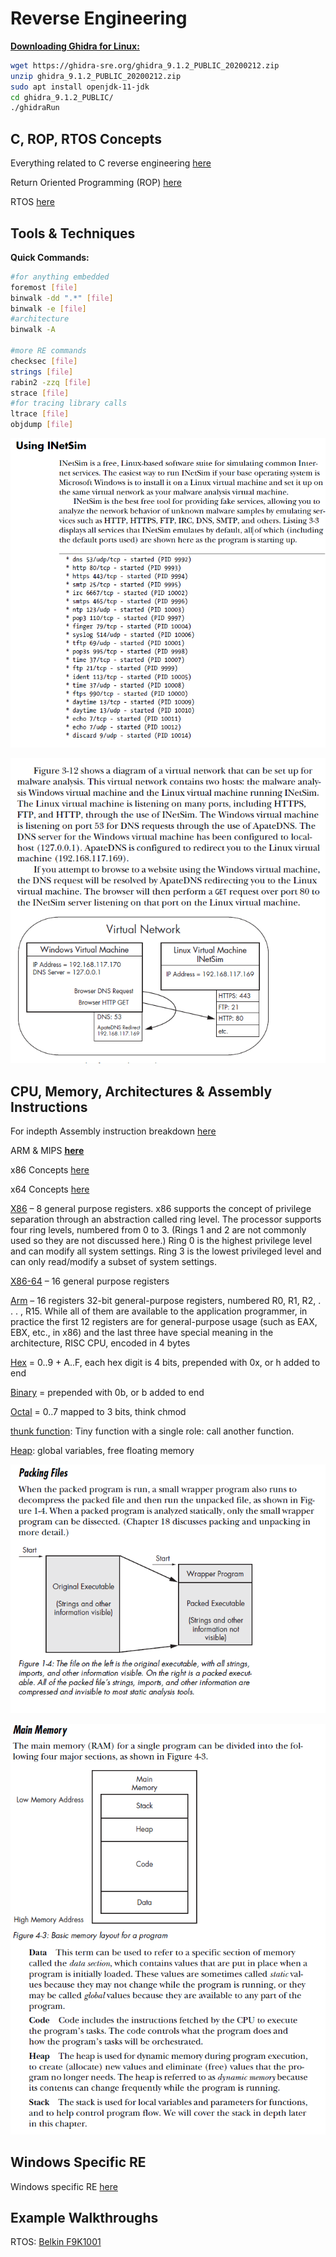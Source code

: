 # Reverse Engineering

**<u>Downloading Ghidra for Linux:</u>** 

```bash
wget https://ghidra-sre.org/ghidra_9.1.2_PUBLIC_20200212.zip
unzip ghidra_9.1.2_PUBLIC_20200212.zip
sudo apt install openjdk-11-jdk
cd ghidra_9.1.2_PUBLIC/
./ghidraRun
```



## C, ROP, RTOS Concepts

Everything related to C reverse engineering [here](./C_Concepts/c.md)

Return Oriented Programming (ROP) [here](./ROP/rop.md)

RTOS [here](./RTOS/rtos.md)

## Tools & Techniques

**Quick Commands:**

```bash
#for anything embedded
foremost [file]
binwalk -dd ".*" [file]
binwalk -e [file]
#architecture
binwalk -A 

#more RE commands
checksec [file]
strings [file]
rabin2 -zzq [file]
strace [file]
#for tracing library calls
ltrace [file]
objdump [file]
```

![inetsim](./screenshots/inetsim.png)

![inetsim2](./screenshots/inetsim2.png)



## CPU, Memory, Architectures & Assembly Instructions

For indepth Assembly instruction breakdown [here](./Assembly/assembly.md)

ARM & MIPS [**<u>here</u>**](./Assembly/arm.md)

x86 Concepts [here](./x86/x86.md)

x64 Concepts [here](./x64/x64.md)

<u>X86</u> – 8 general purpose registers. x86 supports the concept of privilege separation through an abstraction called ring level. The processor supports four ring levels, numbered from 0 to 3. (Rings 1 and 2 are not commonly used so they are not discussed here.) Ring 0 is the highest privilege level and can modify all system settings. Ring 3 is the lowest privileged level and can only read/modify a subset of system settings.

<u>X86-64</u> – 16 general purpose registers

<u>Arm</u> – 16 registers 32-bit general-purpose registers, numbered
R0, R1, R2, . . . , R15. While all of them are available to the application programmer,
in practice the first 12 registers are for general-purpose usage (such as
EAX, EBX, etc., in x86) and the last three have special meaning in the architecture, RISC CPU, encoded in 4 bytes

<u>Hex</u> = 0..9 + A..F, each hex digit is 4 bits, prepended with 0x, or h added to end

<u>Binary</u> = prepended with 0b, or b added to end

<u>Octal</u> = 0..7 mapped to 3 bits, think chmod

<u>thunk function</u>: Tiny function with a single role: call another function.

<u>Heap</u>: global variables, free floating memory

![packing](./screenshots/packing.png)

![main_mem](./screenshots/main_mem.png)

## Windows Specific RE

Windows specific RE [here](./Windows/windows.md)



## Example Walkthroughs

RTOS: [Belkin F9K1001](https://github.com/a-rey/reverse_engineering/blob/master/F9K1001/F9K1001_v5_03.21.md)